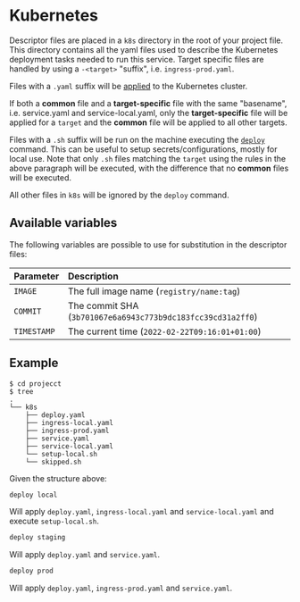 # Kubernetes

Descriptor files are placed in a `k8s` directory in the root of your project file. This directory contains all the yaml
files used to describe the Kubernetes deployment tasks needed to run this service. Target specific files are handled by
using a `-<target>` "suffix", i.e. `ingress-prod.yaml`.

Files with a `.yaml` suffix will
be [applied](https://kubernetes.io/docs/reference/generated/kubectl/kubectl-commands#apply) to the Kubernetes cluster.

If both a **common** file and a **target-specific** file with the same "basename", i.e. service.yaml and
service-local.yaml, only the **target-specific** file will be applied for a `target` and the **common** file will be
applied to all other targets.

Files with a `.sh` suffix will be run on the machine executing the [`deploy`](/commands/deploy) command. This can be
useful to setup secrets/configurations, mostly for local use. Note that only `.sh` files matching the `target` using the
rules in the above paragraph will be executed, with the difference that no **common** files will be executed.

All other files in `k8s` will be ignored by the `deploy` command.

## Available variables
The following variables are possible to use for substitution in the descriptor files:


| Parameter   | Description                                                 |
|:------------|:------------------------------------------------------------|
| `IMAGE`     | The full image name (`registry/name:tag`)                   |
| `COMMIT`    | The commit SHA (`3b701067e6a6943c773b9dc183fcc39cd31a2ff0`) |
| `TIMESTAMP` | The current time (`2022-02-22T09:16:01+01:00`)              |


## Example

````
$ cd projecct
$ tree
.
└── k8s
    ├── deploy.yaml
    ├── ingress-local.yaml
    ├── ingress-prod.yaml
    ├── service.yaml
    ├── service-local.yaml
    └── setup-local.sh
    └── skipped.sh
````

Given the structure above:

````sh
deploy local
````

Will apply `deploy.yaml`, `ingress-local.yaml` and `service-local.yaml` and execute `setup-local.sh`.

````sh
deploy staging
````

Will apply `deploy.yaml` and `service.yaml`.

````sh
deploy prod
````

Will apply `deploy.yaml`, `ingress-prod.yaml` and `service.yaml`.
